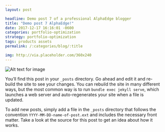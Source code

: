 ```yaml
---
layout: post

headline: Demo post 7 of a professional AlphaEdge blogger
title: "Demo post 7 AlphaEdge!"
date: 2017-12-17 16:16:01 -0600
categories: portfolio-optimization
strategy: portfolio-optimization
tags: products assets
permalink: /:categories/blog/:title

img: http://via.placeholder.com/360x240
---
```



![Alt text for image](http://via.placeholder.com/1360x540 "Image Title Text 1")


You’ll find this post in your `_posts` directory. Go ahead and edit it and re-build the site to see your changes. You can rebuild the site in many different ways, but the most common way is to run `bundle exec jekyll serve`, which launches a web server and auto-regenerates your site when a file is updated.

To add new posts, simply add a file in the `_posts` directory that follows the convention `YYYY-MM-DD-name-of-post.ext` and includes the necessary front matter. Take a look at the source for this post to get an idea about how it works.